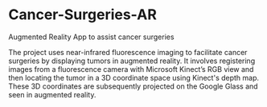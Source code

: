 # Cancer-Surgeries-AR
Augmented Reality App to assist cancer surgeries

The project uses near-infrared fluorescence imaging to facilitate cancer surgeries by displaying tumors in augmented reality.
It involves registering images from a fluorescence camera with Microsoft Kinect’s RGB view and then locating the tumor in a 3D coordinate space using Kinect's depth map. These 3D coordinates are subsequently projected on the Google Glass and seen in augmented reality.

